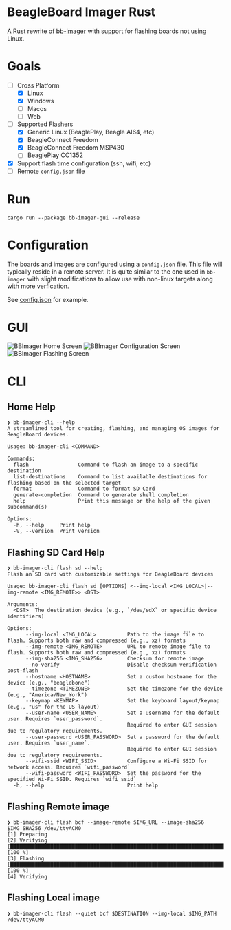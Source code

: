 # BeagleBoard Imager Rust

A Rust rewrite of [bb-imager](https://openbeagle.org/beagleboard/bb-imager) with support for flashing boards not using Linux.

# Goals
- [ ] Cross Platform
    - [x] Linux
    - [x] Windows
    - [ ] Macos
    - [ ] Web
- [ ] Supported Flashers
    - [x] Generic Linux (BeaglePlay, Beagle AI64, etc)
    - [x] BeagleConnect Freedom
    - [x] BeagleConnect Freedom MSP430
    - [ ] BeaglePlay CC1352
- [x] Support flash time configuration (ssh, wifi, etc)
- [ ] Remote `config.json` file

# Run

```shell
cargo run --package bb-imager-gui --release
```

# Configuration

The boards and images are configured using a `config.json` file. This file will typically reside in a remote server. It is quite similar to the one used in `bb-imager` with slight modifications to allow use with non-linux targets along with more verfication.

See [config.json](config.json) for example.

# GUI

![BBImager Home Screen](screenshots/home.png)
![BBImager Configuration Screen](screenshots/config.png)
![BBImager Flashing Screen](screenshots/flash.png)

# CLI

## Home Help

```shell
❯ bb-imager-cli --help
A streamlined tool for creating, flashing, and managing OS images for BeagleBoard devices.

Usage: bb-imager-cli <COMMAND>

Commands:
  flash                Command to flash an image to a specific destination
  list-destinations    Command to list available destinations for flashing based on the selected target
  format               Command to format SD Card
  generate-completion  Command to generate shell completion
  help                 Print this message or the help of the given subcommand(s)

Options:
  -h, --help     Print help
  -V, --version  Print version
```

## Flashing SD Card Help

```shell
❯ bb-imager-cli flash sd --help
Flash an SD card with customizable settings for BeagleBoard devices

Usage: bb-imager-cli flash sd [OPTIONS] <--img-local <IMG_LOCAL>|--img-remote <IMG_REMOTE>> <DST>

Arguments:
  <DST>  The destination device (e.g., `/dev/sdX` or specific device identifiers)

Options:
      --img-local <IMG_LOCAL>          Path to the image file to flash. Supports both raw and compressed (e.g., xz) formats
      --img-remote <IMG_REMOTE>        URL to remote image file to flash. Supports both raw and compressed (e.g., xz) formats
      --img-sha256 <IMG_SHA256>        Checksum for remote image
      --no-verify                      Disable checksum verification post-flash
      --hostname <HOSTNAME>            Set a custom hostname for the device (e.g., "beaglebone")
      --timezone <TIMEZONE>            Set the timezone for the device (e.g., "America/New_York")
      --keymap <KEYMAP>                Set the keyboard layout/keymap (e.g., "us" for the US layout)
      --user-name <USER_NAME>          Set a username for the default user. Requires `user_password`.
                                       Required to enter GUI session due to regulatory requirements.
      --user-password <USER_PASSWORD>  Set a password for the default user. Requires `user_name`.
                                       Required to enter GUI session due to regulatory requirements.
      --wifi-ssid <WIFI_SSID>          Configure a Wi-Fi SSID for network access. Requires `wifi_password`
      --wifi-password <WIFI_PASSWORD>  Set the password for the specified Wi-Fi SSID. Requires `wifi_ssid`
  -h, --help                           Print help
```

## Flashing Remote image

```shell
❯ bb-imager-cli flash bcf --image-remote $IMG_URL --image-sha256 $IMG_SHA256 /dev/ttyACM0
[1] Preparing
[2] Verifying    [█████████████████████████████████████████████████████████████████████████████████████████████████████████████] [100 %]
[3] Flashing     [█████████████████████████████████████████████████████████████████████████████████████████████████████████████] [100 %]
[4] Verifying
```

## Flashing Local image

```shell
❯ bb-imager-cli flash --quiet bcf $DESTINATION --img-local $IMG_PATH /dev/ttyACM0
```
